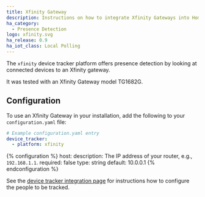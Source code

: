 ```yaml
---
title: Xfinity Gateway
description: Instructions on how to integrate Xfinity Gateways into Home Assistant.
ha_category:
  - Presence Detection
logo: xfinity.svg
ha_release: 0.9
ha_iot_class: Local Polling
---
```


The `xfinity` device tracker platform offers presence detection by looking at connected devices to an Xfinity gateway.

It was tested with an Xfinity Gateway model TG1682G.

## Configuration

To use an Xfinity Gateway in your installation, add the following to your `configuration.yaml` file:

```yaml
# Example configuration.yaml entry
device_tracker:
  - platform: xfinity
```

{% configuration %}
host:
  description: The IP address of your router, e.g., `192.168.1.1`.
  required: false
  type: string
  default: 10.0.0.1
{% endconfiguration %}

See the [device tracker integration page](/integrations/device_tracker/) for instructions how to configure the people to be tracked.
